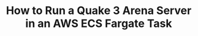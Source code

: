 ---
title: How to Run a Quake 3 Arena Server in an AWS ECS Fargate Task
category: article
description: A tutorial, along with working Terraform code and Dockerfile, that you can use to deploy and operate your own Quake 3 server in an ECS task.
publication: medium
tags: terraform, aws, infrastructure as code, open-source, docker
href: "https://medium.com/@zackproser/how-to-run-a-quake-server-in-an-aws-fargate-task-aac75c3ab81f"
---